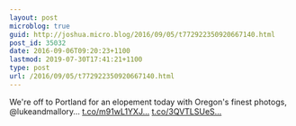 ```yaml
---
layout: post
microblog: true
guid: http://joshua.micro.blog/2016/09/05/t772922350920667140.html
post_id: 35032
date: 2016-09-06T09:20:23+1100
lastmod: 2019-07-30T17:41:21+1100
type: post
url: /2016/09/05/t772922350920667140.html
---
```

We're off to Portland for an elopement today with Oregon's finest photogs, @lukeandmallory… [t.co/m91wL1YXJ...](https://t.co/m91wL1YXJ8) [t.co/3QVTLSUeS...](https://t.co/3QVTLSUeSA)
